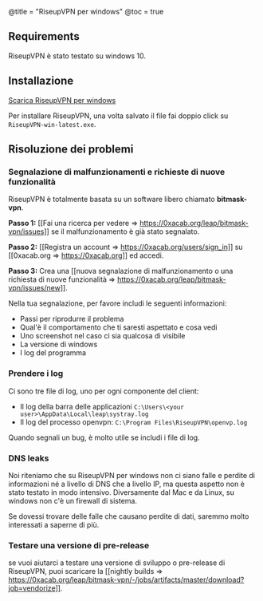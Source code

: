 @title = "RiseupVPN per windows"
@toc = true

## Requirements

RiseupVPN è stato testato su windows 10.

## Installazione

<a class="btn btn-default btn-lg" href="https://downloads.leap.se/RiseupVPN/windows/RiseupVPN-win-latest.exe"><i class="fa fa-download"></i> Scarica RiseupVPN per windows</a>

Per installare RiseupVPN, una volta salvato il file fai doppio click su <code>RiseupVPN-win-latest.exe</code>.

## Risoluzione dei problemi

### Segnalazione di malfunzionamenti e richieste di nuove funzionalità

RiseupVPN è totalmente basata su un software libero chiamato <b>bitmask-vpn</b>.

**Passo 1:** [[Fai una ricerca per vedere => https://0xacab.org/leap/bitmask-vpn/issues]] se il malfunzionamento è già stato segnalato.

**Passo 2:** [[Registra un account => https://0xacab.org/users/sign_in]] su [[0xacab.org => https://0xacab.org]] ed accedi.

**Passo 3:** Crea una [[nuova segnalazione di malfunzionamento o una richiesta di nuove funzionalità => https://0xacab.org/leap/bitmask-vpn/issues/new]].

Nella tua segnalazione, per favore includi le seguenti informazioni:

* Passi per riprodurre il problema
* Qual'è il comportamento che ti saresti aspettato e cosa vedi
* Uno screenshot nel caso ci sia qualcosa di visibile
* La versione di windows
* I log del programma

### Prendere i log

Ci sono tre file di log, uno per ogni componente del client:

* Il log della barra delle applicazioni `C:\Users\<your user>\AppData\Local\leap\systray.log`
* Il log del processo openvpn: `C:\Program Files\RiseupVPN\openvp.log`

Quando segnali un bug, è molto utile se includi i file di log.

### DNS leaks

Noi riteniamo che su RiseupVPN per windows non ci siano falle e perdite di informazioni né a livello di DNS che a livello IP, ma questa aspetto non è stato testato in modo intensivo. Diversamente dal Mac e da Linux, su windows non c'è un firewall di sistema.

Se dovessi trovare delle falle che causano perdite di dati, saremmo molto interessati a saperne di più.

### Testare una versione di pre-release

se vuoi aiutarci a testare una versione di sviluppo o pre-release di RiseupVPN, puoi scaricare la [[nightly builds => https://0xacab.org/leap/bitmask-vpn/-/jobs/artifacts/master/download?job=vendorize]].
